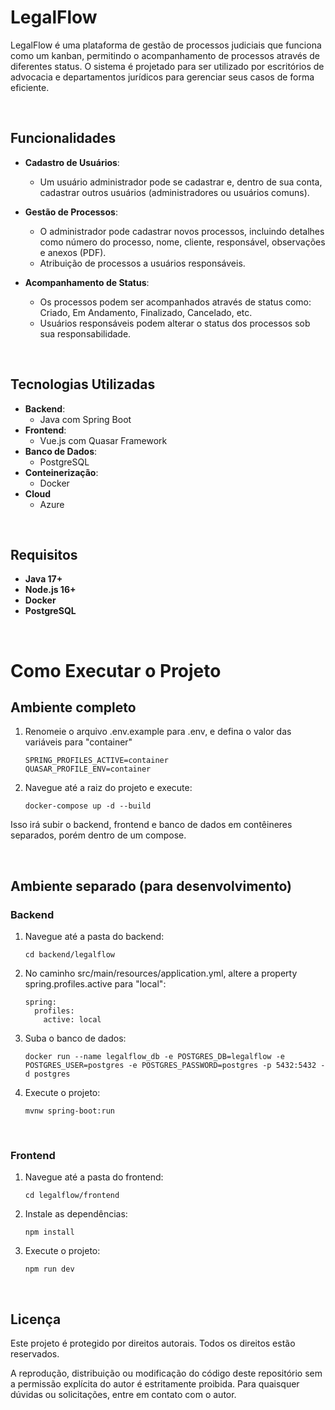 # LegalFlow

LegalFlow é uma plataforma de gestão de processos judiciais que funciona como um kanban, permitindo o acompanhamento de processos através de diferentes status. O sistema é projetado para ser utilizado por escritórios de advocacia e departamentos jurídicos para gerenciar seus casos de forma eficiente.

<br />

## Funcionalidades

- **Cadastro de Usuários**: 
  - Um usuário administrador pode se cadastrar e, dentro de sua conta, cadastrar outros usuários (administradores ou usuários comuns).
  
- **Gestão de Processos**:
  - O administrador pode cadastrar novos processos, incluindo detalhes como número do processo, nome, cliente, responsável, observações e anexos (PDF).
  - Atribuição de processos a usuários responsáveis.

- **Acompanhamento de Status**:
  - Os processos podem ser acompanhados através de status como: Criado, Em Andamento, Finalizado, Cancelado, etc.
  - Usuários responsáveis podem alterar o status dos processos sob sua responsabilidade.

<br />

## Tecnologias Utilizadas

- **Backend**: 
  - Java com Spring Boot
- **Frontend**: 
  - Vue.js com Quasar Framework
- **Banco de Dados**: 
  - PostgreSQL
- **Conteinerização**: 
  - Docker
- **Cloud**
  - Azure

<br />

## Requisitos

- **Java 17+**
- **Node.js 16+**
- **Docker**
- **PostgreSQL**

<br />  

# Como Executar o Projeto

## Ambiente completo

1. Renomeie o arquivo .env.example para .env, e defina o valor das variáveis para "container"

   ```
   SPRING_PROFILES_ACTIVE=container
   QUASAR_PROFILE_ENV=container
   ```

2. Navegue até a raiz do projeto e execute:

    ```
    docker-compose up -d --build
    ```
    
Isso irá subir o backend, frontend e banco de dados em contêineres separados, porém dentro de um compose.

<br />

## Ambiente separado (para desenvolvimento)

### Backend

   
1. Navegue até a pasta do backend:

   ```
   cd backend/legalflow
   ```


2. No caminho src/main/resources/application.yml, altere a property spring.profiles.active para "local":

    ```
    spring:
      profiles:
        active: local
    ```

3. Suba o banco de dados:

    ```
    docker run --name legalflow_db -e POSTGRES_DB=legalflow -e POSTGRES_USER=postgres -e POSTGRES_PASSWORD=postgres -p 5432:5432 -d postgres
    ```

4. Execute o projeto:

    ```
    mvnw spring-boot:run
    ```

<br />

### Frontend

1. Navegue até a pasta do frontend:

    ```
    cd legalflow/frontend
    ```

2. Instale as dependências:

    ```
    npm install
    ```
    
3. Execute o projeto:
   
    ```
    npm run dev
    ```

<br />

## Licença

Este projeto é protegido por direitos autorais. Todos os direitos estão reservados. 

A reprodução, distribuição ou modificação do código deste repositório sem a permissão explícita do autor é estritamente proibida. Para quaisquer dúvidas ou solicitações, entre em contato com o autor.
